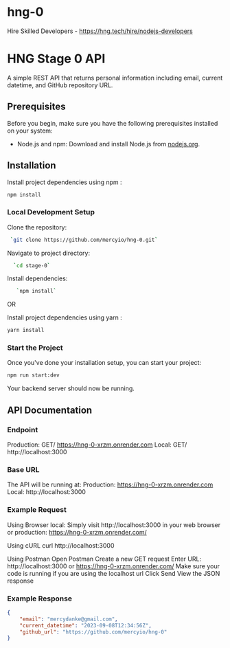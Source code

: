 # hng-0
Hire Skilled Developers - https://hng.tech/hire/nodejs-developers

# HNG Stage 0 API

A simple REST API that returns personal information including email, current datetime, and GitHub repository URL.

## Prerequisites

Before you begin, make sure you have the following prerequisites installed on your system:

- Node.js and npm: Download and install Node.js from [nodejs.org](https://nodejs.org/).

## Installation

Install project dependencies using npm :
   ```bash
   npm install
   ```

### Local Development Setup
Clone the repository: 
  ```bash
   `git clone https://github.com/mercyio/hng-0.git`
   ```


Navigate to project directory:
  ```bash
    `cd stage-0`
   ```


Install dependencies: 
 ```bash
    `npm install`
   ```
OR

Install project dependencies using yarn :
```bash
yarn install
```

### Start the Project

Once you've done your installation setup, you can start your project:

```bash 
npm run start:dev
```
Your backend server should now be running.


## API Documentation

### Endpoint
Production: GET/ https://hng-0-xrzm.onrender.com
Local: GET/ http://localhost:3000

### Base URL
The API will be running at:
Production: https://hng-0-xrzm.onrender.com
Local: http://localhost:3000

### Example Request 
Using Browser
local: Simply visit http://localhost:3000 in your web browser
or
production: https://hng-0-xrzm.onrender.com/

Using cURL
curl http://localhost:3000

Using Postman
Open Postman
Create a new GET request
Enter URL: http://localhost:3000 or  https://hng-0-xrzm.onrender.com/
Make sure your code is running if you are using the localhost url
Click Send
View the JSON response


### Example Response

```json
{
    "email": "mercydanke@gmail.com",
    "current_datetime": "2023-09-08T12:34:56Z",
    "github_url": "https://github.com/mercyio/hng-0"
}


